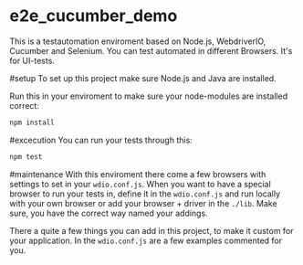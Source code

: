 # e2e_cucumber_demo
This is a testautomation enviroment based on Node.js, WebdriverIO, Cucumber and Selenium.
You can test automated in different Browsers. It's for UI-tests.

#setup 
To set up this project make sure Node.js and Java are installed. 

Run this in your enviroment to make sure your node-modules are installed correct:
```bash 
npm install
```

#excecution
You can run your tests through this:
```bash
npm test
```

#maintenance
With this enviroment there come a few browsers with settings to set in your `wdio.conf.js`. 
When you want to have a special browser to run your tests in, define it in the `wdio.conf.js` and run locally with your own browser or add your browser + driver in the `./lib`.
Make sure, you have the correct way named your addings. 

There a quite a few things you can add in this project, to make it custom for your application. In the `wdio.conf.js` are a few examples commented for you. 